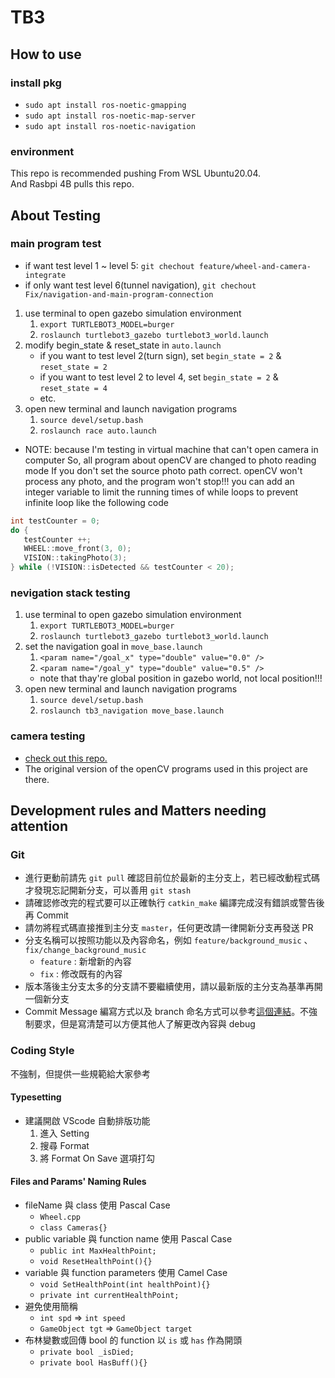 # TB3

## How to use

### install pkg
 - `sudo apt install ros-noetic-gmapping`
 - `sudo apt install ros-noetic-map-server`
 - `sudo apt install ros-noetic-navigation`

### environment
This repo is recommended pushing From WSL Ubuntu20.04.  
And Rasbpi 4B pulls this repo.

## About Testing

### main program test
- if want test level 1 ~ level 5: `git chechout feature/wheel-and-camera-integrate`
- if only want test level 6(tunnel navigation), `git chechout Fix/navigation-and-main-program-connection`
1. use terminal to open gazebo simulation environment
   1. `export TURTLEBOT3_MODEL=burger`
   2. `roslaunch turtlebot3_gazebo turtlebot3_world.launch`
2. modify begin_state & reset_state in `auto.launch`
   - if you want to test level 2(turn sign), set `begin_state = 2` & `reset_state = 2`
   - if you want to test level 2 to level 4, set `begin_state = 2` & `reset_state = 4`
   - etc.
3. open new terminal and launch navigation programs
   1. `source devel/setup.bash`
   2. `roslaunch race auto.launch`
- NOTE:
because I'm testing in virtual machine that can't open camera in computer
So, all program about openCV are changed to photo reading mode
If you don't set the source photo path correct. openCV won't process any photo, and the program won't stop!!!
you can add an integer variable to limit the running times of while loops to prevent infinite loop like the following code
```cpp
int testCounter = 0;
do {
   testCounter ++;
   WHEEL::move_front(3, 0);
   VISION::takingPhoto(3);
} while (!VISION::isDetected && testCounter < 20);
```

### nevigation stack testing
1. use terminal to open gazebo simulation environment
   1. `export TURTLEBOT3_MODEL=burger`
   2. `roslaunch turtlebot3_gazebo turtlebot3_world.launch`
2. set the navigation goal in `move_base.launch`
   1. `<param name="/goal_x" type="double" value="0.0" />`
   2. `<param name="/goal_y" type="double" value="0.5" />`
   - note that thay're global position in gazebo world, not local position!!!
3. open new terminal and launch navigation programs
   1. `source devel/setup.bash`
   2. `roslaunch tb3_navigation move_base.launch`

### camera testing
- [check out this repo.](https://github.com/wang-hsiu-cheng/openCV)
- The original version of the openCV programs used in this project are there.

## Development rules and Matters needing attention

### Git
 - 進行更動前請先 `git pull` 確認目前位於最新的主分支上，若已經改動程式碼才發現忘記開新分支，可以善用 `git stash`
 - 請確認修改完的程式要可以正確執行 `catkin_make` 編譯完成沒有錯誤或警告後再 Commit
 - 請勿將程式碼直接推到主分支 `master`，任何更改請一律開新分支再發送 PR
 - 分支名稱可以按照功能以及內容命名，例如 `feature/background_music` 、 `fix/change_background_music`
   - `feature` : 新增新的內容
   - `fix` : 修改既有的內容
 - 版本落後主分支太多的分支請不要繼續使用，請以最新版的主分支為基準再開一個新分支
 - Commit Message 編寫方式以及 branch 命名方式可以參考[這個連結](https://hackmd.io/@immortalmice/S1FafvL6U)。不強制要求，但是寫清楚可以方便其他人了解更改內容與 debug

### Coding Style
不強制，但提供一些規範給大家參考

#### Typesetting
  - 建議開啟 VScode 自動排版功能
    1. 進入 Setting
    2. 搜尋 Format
    3. 將 Format On Save 選項打勾

#### Files and Params' Naming Rules
 - fileName 與 class 使用 Pascal Case
   - `Wheel.cpp`
   - `class Cameras{}`
 - public variable 與 function name 使用 Pascal Case
   - `public int MaxHealthPoint;`
   - `void ResetHealthPoint(){}`
 - variable 與 function parameters 使用 Camel Case
   - `void SetHealthPoint(int healthPoint){}`
   - `private int currentHealthPoint;`
 - 避免使用簡稱
   - `int spd` => `int speed`
   - `GameObject tgt` => `GameObject target`
 - 布林變數或回傳 bool 的 function 以 `is` 或 `has` 作為開頭
   - `private bool _isDied;`
   - `private bool HasBuff(){}`

